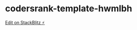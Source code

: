 # codersrank-template-hwmlbh

[Edit on StackBlitz ⚡️](https://stackblitz.com/edit/codersrank-template-hwmlbh)